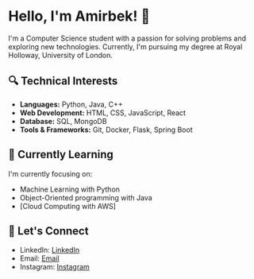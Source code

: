 # Hello, I'm Amirbek! 👋

I'm a Computer Science student with a passion for solving problems and exploring new technologies. Currently, I'm pursuing my degree at Royal Holloway, University of London.

## 🔍 Technical Interests

- **Languages:** Python, Java, C++
- **Web Development:** HTML, CSS, JavaScript, React
- **Database:** SQL, MongoDB
- **Tools & Frameworks:** Git, Docker, Flask, Spring Boot

## 🌱 Currently Learning

I'm currently focusing on:

- Machine Learning with Python
- Object-Oriented programming with Java
- [Cloud Computing with AWS]

## 💬 Let's Connect

- LinkedIn: [LinkedIn](https://www.linkedin.com/in/amirbek-sadulloev-83645026a/)
- Email: [Email](amirbeksadulloyev@gmail.com)
- Instagram: [Instagram](https://www.instagram.com/amir_sadulloev/)


<!---
amirSadulloev/amirSadulloev is a ✨ special ✨ repository because its `README.md` (this file) appears on your GitHub profile.
You can click the Preview link to take a look at your changes.
--->
